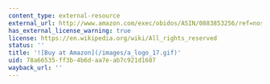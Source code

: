 ```yaml
---
content_type: external-resource
external_url: http://www.amazon.com/exec/obidos/ASIN/0883853256/ref=nosim/mitopencourse-20
has_external_license_warning: true
license: https://en.wikipedia.org/wiki/All_rights_reserved
status: ''
title: '![Buy at Amazon](/images/a_logo_17.gif)'
uid: 78a66535-ff3b-4b6d-aa7e-ab7c921d1687
wayback_url: ''
---
```

